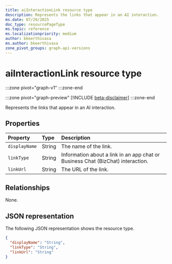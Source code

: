 ```yaml
---
title: aiInteractionLink resource type
description: Represents the links that appear in an AI interaction.
ms.date: 07/29/2025
doc_type: resourcePageType
ms.topic: reference
ms.localizationpriority: medium
author: bkeerthivasa
ms.author: bkeerthivasa
zone_pivot_groups: graph-api-versions
---
```


# aiInteractionLink resource type

<!-- cSpell:ignore bkeerthivasa -->
:::zone pivot="graph-v1"
:::zone-end

:::zone pivot="graph-preview"
[!INCLUDE [beta-disclaimer](../../../includes/beta-disclaimer.md)]
:::zone-end

Represents the links that appear in an AI interaction.

## Properties

| Property      | Type   | Description                                                                     |
|:--------------|:-------|:--------------------------------------------------------------------------------|
| `displayName` | String | The name of the link.                                                           |
| `linkType`    | String | Information about a link in an app chat or Business Chat (BizChat) interaction. |
| `linkUrl`     | String | The URL of the link.                                                            |

## Relationships

None.

## JSON representation

The following JSON representation shows the resource type.

```json
{
  "displayName": "String",
  "linkType": "String",
  "linkUrl": "String"
}
```
